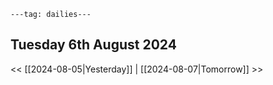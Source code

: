```
---tag: dailies---
```

## Tuesday 6th August 2024


<< [[2024-08-05|Yesterday]] | [[2024-08-07|Tomorrow]] >>




